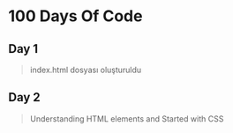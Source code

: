 # 100 Days Of Code

## Day 1
> index.html dosyası oluşturuldu

## Day 2
> Understanding HTML elements and Started with CSS